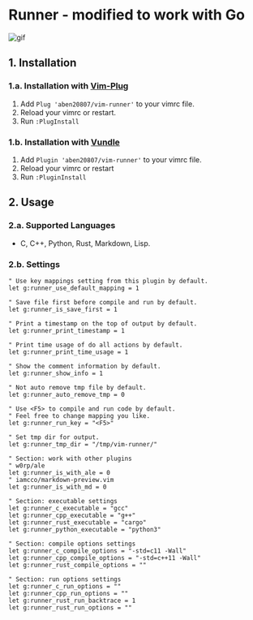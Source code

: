 # Runner - modified to work with Go

![gif](https://imgur.com/bSnBCD6.gif)

## 1. Installation

### 1.a. Installation with [Vim-Plug](https://github.com/junegunn/vim-plug)
1. Add `Plug 'aben20807/vim-runner'` to your vimrc file.
2. Reload your vimrc or restart.
3. Run `:PlugInstall`

### 1.b. Installation with [Vundle](https://github.com/VundleVim/Vundle.vim)
1. Add `Plugin 'aben20807/vim-runner'` to your vimrc file.
2. Reload your vimrc or restart
3. Run `:PluginInstall`

## 2. Usage

### 2.a. Supported Languages
+ C, C++, Python, Rust, Markdown, Lisp.

### 2.b. Settings

```vim
" Use key mappings setting from this plugin by default.
let g:runner_use_default_mapping = 1

" Save file first before compile and run by default.
let g:runner_is_save_first = 1

" Print a timestamp on the top of output by default.
let g:runner_print_timestamp = 1

" Print time usage of do all actions by default.
let g:runner_print_time_usage = 1

" Show the comment information by default.
let g:runner_show_info = 1

" Not auto remove tmp file by default.
let g:runner_auto_remove_tmp = 0

" Use <F5> to compile and run code by default.
" Feel free to change mapping you like.
let g:runner_run_key = "<F5>"

" Set tmp dir for output.
let g:runner_tmp_dir = "/tmp/vim-runner/"

" Section: work with other plugins
" w0rp/ale
let g:runner_is_with_ale = 0
" iamcco/markdown-preview.vim
let g:runner_is_with_md = 0

" Section: executable settings
let g:runner_c_executable = "gcc"
let g:runner_cpp_executable = "g++"
let g:runner_rust_executable = "cargo"
let g:runner_python_executable = "python3"

" Section: compile options settings
let g:runner_c_compile_options = "-std=c11 -Wall"
let g:runner_cpp_compile_options = "-std=c++11 -Wall"
let g:runner_rust_compile_options = ""

" Section: run options settings
let g:runner_c_run_options = ""
let g:runner_cpp_run_options = ""
let g:runner_rust_run_backtrace = 1
let g:runner_rust_run_options = ""
```
